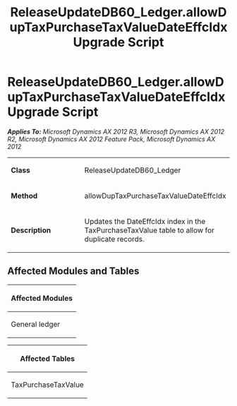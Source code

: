﻿---
title: ReleaseUpdateDB60_Ledger.allowDupTaxPurchaseTaxValueDateEffcIdx Upgrade Script
TOCTitle: ReleaseUpdateDB60_Ledger.allowDupTaxPurchaseTaxValueDateEffcIdx Upgrade Script
ms:assetid: da8bcc56-c006-e145-9042-97fd0fb601df
ms:mtpsurl: https://msdn.microsoft.com/en-us/library/JJ737170(v=AX.60)
ms:contentKeyID: 49711613
ms.date: 05/18/2015
mtps_version: v=AX.60
---

# ReleaseUpdateDB60\_Ledger.allowDupTaxPurchaseTaxValueDateEffcIdx Upgrade Script 


_**Applies To:** Microsoft Dynamics AX 2012 R3, Microsoft Dynamics AX 2012 R2, Microsoft Dynamics AX 2012 Feature Pack, Microsoft Dynamics AX 2012_

<table>
<colgroup>
<col style="width: 50%" />
<col style="width: 50%" />
</colgroup>
<tbody>
<tr class="odd">
<td><p><strong>Class</strong></p></td>
<td><p>ReleaseUpdateDB60_Ledger</p></td>
</tr>
<tr class="even">
<td><p><strong>Method</strong></p></td>
<td><p>allowDupTaxPurchaseTaxValueDateEffcIdx</p></td>
</tr>
<tr class="odd">
<td><p><strong>Description</strong></p></td>
<td><p>Updates the DateEffcIdx index in the TaxPurchaseTaxValue table to allow for duplicate records.</p></td>
</tr>
</tbody>
</table>


## Affected Modules and Tables

<table>
<colgroup>
<col style="width: 100%" />
</colgroup>
<thead>
<tr class="header">
<th><p>Affected Modules</p></th>
</tr>
</thead>
<tbody>
<tr class="odd">
<td><p>General ledger</p></td>
</tr>
</tbody>
</table>


<table>
<colgroup>
<col style="width: 100%" />
</colgroup>
<thead>
<tr class="header">
<th><p>Affected Tables</p></th>
</tr>
</thead>
<tbody>
<tr class="odd">
<td><p>TaxPurchaseTaxValue</p></td>
</tr>
</tbody>
</table>

  


